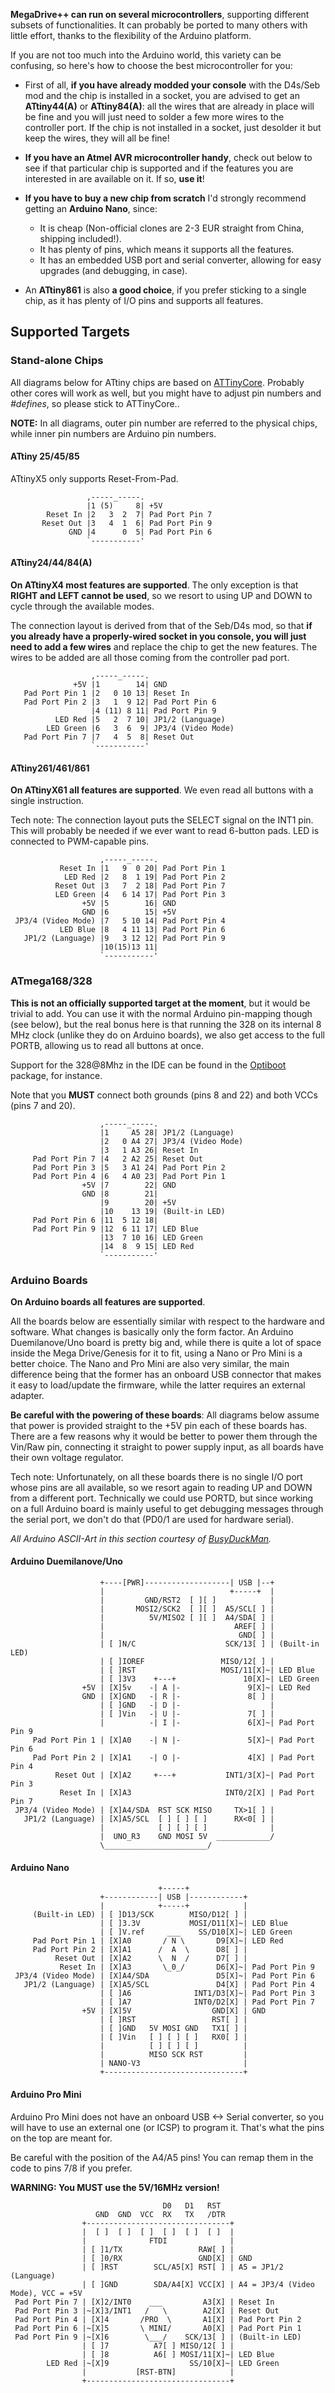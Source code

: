 **MegaDrive++ can run on several microcontrollers**, supporting different subsets of functionalities. It can probably be ported to many others with little effort, thanks to the flexibility of the Arduino platform.

If you are not too much into the Arduino world, this variety can be confusing, so here's how to choose the best microcontroller for you:

* First of all, **if you have already modded your console** with the D4s/Seb mod and the chip is installed in a socket, you are advised to get an **ATtiny44(A)** or **ATtiny84(A)**: all the wires that are already in place will be fine and you will just need to solder a few more wires to the controller port. If the chip is not installed in a socket, just desolder it but keep the wires, they will all be fine!

* **If you have an Atmel AVR microcontroller handy**, check out below to see if that particular chip is supported and if the features you are interested in are available on it. If so, **use it**!

* **If you have to buy a new chip from scratch** I'd strongly recommend getting an
**Arduino Nano**, since:
  * It is cheap (Non-official clones are 2-3 EUR straight from China, shipping included!).
  * It has plenty of pins, which means it supports all the features.
  * It has an embedded USB port and serial converter, allowing for easy
upgrades (and debugging, in case).

* An **ATtiny861** is also **a good choice**, if you prefer sticking to a single chip,
as it has plenty of I/O pins and supports all features.

## Supported Targets

### Stand-alone Chips
All diagrams below for ATtiny chips are based on [ATTinyCore](https://github.com/SpenceKonde/ATTinyCore). Probably other cores will work as well, but you might have to adjust pin numbers and *#defines*, so please stick to ATTinyCore..

**NOTE:** In all diagrams, outer pin number are referred to the physical chips, while inner pin numbers are Arduino pin numbers.

#### ATtiny 25/45/85
ATtinyX5 only supports Reset-From-Pad.
```
                 ,-----_-----.
                 |1 (5)     8| +5V
        Reset In |2   3  2  7| Pad Port Pin 7
       Reset Out |3   4  1  6| Pad Port Pin 9
             GND |4      0  5| Pad Port Pin 6
                 `-----------'
```

#### ATtiny24/44/84(A)
**On ATtinyX4 most features are supported**. The only exception is that **RIGHT and LEFT cannot be used**, so we resort to using UP and DOWN to cycle through the available modes.

The connection layout is derived from that of the Seb/D4s mod, so that **if you already have a properly-wired socket in you console, you will just need to add a few wires** and replace the chip to get the new features. The wires to be added are all those coming from the controller pad port.
```
                  ,-----_-----.
              +5V |1        14| GND
   Pad Port Pin 1 |2   0 10 13| Reset In
   Pad Port Pin 2 |3   1  9 12| Pad Port Pin 6
                  |4 (11) 8 11| Pad Port Pin 9
          LED Red |5   2  7 10| JP1/2 (Language)
        LED Green |6   3  6  9| JP3/4 (Video Mode)
   Pad Port Pin 7 |7   4  5  8| Reset Out
                  `-----------'
```

#### ATtiny261/461/861
**On ATtinyX61 all features are supported**. We even read all buttons with a single instruction.

Tech note: The connection layout puts the SELECT signal on the INT1 pin. This will probably be needed if we ever want to read 6-button pads. LED is connected to PWM-capable pins.

```
                    ,-----_-----.
           Reset In |1   9  0 20| Pad Port Pin 1
            LED Red |2   8  1 19| Pad Port Pin 2
          Reset Out |3   7  2 18| Pad Port Pin 7
          LED Green |4   6 14 17| Pad Port Pin 3
                +5V |5        16| GND
                GND |6        15| +5V
 JP3/4 (Video Mode) |7   5 10 14| Pad Port Pin 4
           LED Blue |8   4 11 13| Pad Port Pin 6
   JP1/2 (Language) |9   3 12 12| Pad Port Pin 9
                    |10(15)13 11|
                    `-----------'
```


### ATmega168/328

**This is not an officially supported target at the moment**, but it would be trivial to add. You can use it with the normal Arduino pin-mapping though (see below), but the real bonus here is that running the 328 on its internal 8 MHz clock (unlike they do on Arduino boards), we also get access to the full PORTB, allowing us to read all buttons at once.

Support for the 328@8Mhz in the IDE can be found in the [Optiboot](https://github.com/Optiboot/optiboot) package, for instance.

Note that you **MUST** connect both grounds (pins 8 and 22) and both VCCs (pins 7 and 20).

```
                    ,-----_-----.
                    |1     A5 28| JP1/2 (Language)
                    |2   0 A4 27| JP3/4 (Video Mode)
                    |3   1 A3 26| Reset In
     Pad Port Pin 7 |4   2 A2 25| Reset Out
     Pad Port Pin 3 |5   3 A1 24| Pad Port Pin 2
     Pad Port Pin 4 |6   4 A0 23| Pad Port Pin 1
                +5V |7        22| GND
                GND |8        21|
                    |9        20| +5V
                    |10    13 19| (Built-in LED)
     Pad Port Pin 6 |11  5 12 18|
     Pad Port Pin 9 |12  6 11 17| LED Blue
                    |13  7 10 16| LED Green
                    |14  8  9 15| LED Red
                    `-----------'
```

### Arduino Boards
**On Arduino boards all features are supported**.

All the boards below are essentially similar with respect to the hardware and software. What changes is basically only the form factor. An Arduino Duemilanove/Uno board is pretty big and, while there is quite a lot of space inside the Mega Drive/Genesis for it to fit, using a Nano or Pro Mini is a better choice. The Nano and Pro Mini are also very similar, the main difference being that the former has an onboard USB connector that makes it easy to load/update the firmware, while the latter requires an external adapter.

**Be careful with the powering of these boards**: All diagrams below assume that power is provided straight to the +5V pin each of these boards has. There are a few reasons why it would be better to power them through the Vin/Raw pin, connecting it straight to power supply input, as all boards have their own voltage regulator.

Tech note: Unfortunately, on all these boards there is no single I/O port whose pins are all available, so we resort again to reading UP and DOWN from a different port. Technically we could use PORTD, but since working on a full Arduino board is mainly useful to get debugging messages through the serial port, we don't do that (PD0/1 are used for hardware serial).

*All Arduino ASCII-Art in this section courtesy of [BusyDuckMan](http://busyducks.com/ascii-art-arduinos).*

#### Arduino Duemilanove/Uno
```
                    +----[PWR]-------------------| USB |--+
                    |                            +-----+  |
                    |         GND/RST2  [ ][ ]            |
                    |       MOSI2/SCK2  [ ][ ]  A5/SCL[ ] |
                    |          5V/MISO2 [ ][ ]  A4/SDA[ ] |
                    |                             AREF[ ] |
                    |                              GND[ ] |
                    | [ ]N/C                    SCK/13[ ] | (Built-in LED)
                    | [ ]IOREF                 MISO/12[ ] |
                    | [ ]RST                   MOSI/11[X]~| LED Blue
                    | [ ]3V3    +---+               10[X]~| LED Green
                +5V | [X]5v    -| A |-               9[X]~| LED Red
                GND | [X]GND   -| R |-               8[ ] | 
                    | [ ]GND   -| D |-                    |
                    | [ ]Vin   -| U |-               7[ ] |
                    |          -| I |-               6[X]~| Pad Port Pin 9
     Pad Port Pin 1 | [X]A0    -| N |-               5[X]~| Pad Port Pin 6
     Pad Port Pin 2 | [X]A1    -| O |-               4[X] | Pad Port Pin 4
          Reset Out | [X]A2     +---+           INT1/3[X]~| Pad Port Pin 3
           Reset In | [X]A3                     INT0/2[X] | Pad Port Pin 7
 JP3/4 (Video Mode) | [X]A4/SDA  RST SCK MISO     TX>1[ ] |
   JP1/2 (Language) | [X]A5/SCL  [ ] [ ] [ ]      RX<0[ ] |
                    |            [ ] [ ] [ ]              |
                    |  UNO_R3    GND MOSI 5V  ____________/
                    \_______________________/
```

#### Arduino Nano
```
                                 +-----+
                    +------------| USB |------------+
                    |            +-----+            |
     (Built-in LED) | [ ]D13/SCK        MISO/D12[ ] |
                    | [ ]3.3V           MOSI/D11[X]~| LED Blue
                    | [ ]V.ref     ___    SS/D10[X]~| LED Green
     Pad Port Pin 1 | [X]A0       / N \       D9[X]~| LED Red
     Pad Port Pin 2 | [X]A1      /  A  \      D8[ ] |
          Reset Out | [X]A2      \  N  /      D7[ ] |
           Reset In | [X]A3       \_0_/       D6[X]~| Pad Port Pin 9
 JP3/4 (Video Mode) | [X]A4/SDA               D5[X]~| Pad Port Pin 6
   JP1/2 (Language) | [X]A5/SCL               D4[X] | Pad Port Pin 4
                    | [ ]A6              INT1/D3[X]~| Pad Port Pin 3
                    | [ ]A7              INT0/D2[X] | Pad Port Pin 7
                +5V | [X]5V                  GND[X] | GND
                    | [ ]RST                 RST[ ] |
                    | [ ]GND   5V MOSI GND   TX1[ ] |
                    | [ ]Vin   [ ] [ ] [ ]   RX0[ ] |
                    |          [ ] [ ] [ ]          |
                    |          MISO SCK RST         |
                    | NANO-V3                       |
                    +-------------------------------+
```

#### Arduino Pro Mini

Arduino Pro Mini does not have an onboard USB <-> Serial converter, so you will have to use an external one (or ICSP) to program it. That's what the pins on the top are meant for.

Be careful with the position of the A4/A5 pins! You can remap them in the code to pins 7/8 if you prefer.

**WARNING: You MUST use the 5V/16MHz version!**

```
                                  D0   D1   RST
                   GND  GND  VCC  RX   TX   /DTR
                +--------------------------------+
                |  [ ]  [ ]  [ ]  [ ]  [ ]  [ ]  |
                |              FTDI              |
                | [ ]1/TX                 RAW[ ] |    
                | [ ]0/RX                 GND[X] | GND   
                | [ ]RST        SCL/A5[X] RST[ ] | A5 = JP1/2 (Language)
                | [ ]GND        SDA/A4[X] VCC[X] | A4 = JP3/4 (Video Mode), VCC = +5V
 Pad Port Pin 7 | [X]2/INT0    ___         A3[X] | Reset In
 Pad Port Pin 3 |~[X]3/INT1   /   \        A2[X] | Reset Out
 Pad Port Pin 4 | [X]4       /PRO  \       A1[X] | Pad Port Pin 2
 Pad Port Pin 6 |~[X]5       \ MINI/       A0[X] | Pad Port Pin 1
 Pad Port Pin 9 |~[X]6        \___/    SCK/13[ ] | (Built-in LED)
                | [ ]7          A7[ ] MISO/12[ ] |
                | [ ]8          A6[ ] MOSI/11[X]~| LED Blue
        LED Red |~[X]9                  SS/10[X]~| LED Green
                |           [RST-BTN]            |    
                +--------------------------------+  
```